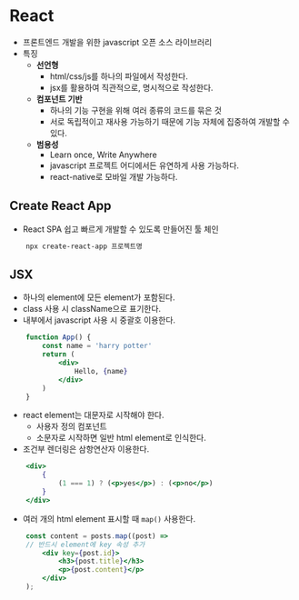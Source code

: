 # React

* 프론트엔드 개발을 위한 javascript 오픈 소스 라이브러리
* 특징
  * **선언형**
    * html/css/js를 하나의 파일에서 작성한다.
    * jsx를 활용하여 직관적으로, 명시적으로 작성한다.
  * **컴포넌트 기반**
    * 하나의 기능 구현을 위해 여러 종류의 코드를 묶은 것
    * 서로 독립적이고 재사용 가능하기 때문에 기능 자체에 집중하여 개발할 수 있다.
  * **범용성**
    * Learn once, Write Anywhere
    * javascript 프로젝트 어디에서든 유연하게 사용 가능하다.
    * react-native로 모바일 개발 가능하다.

## Create React App

* React SPA 쉽고 빠르게 개발할 수 있도록 만들어진 툴 체인
``` bash
    npx create-react-app 프로젝트명
```

## JSX

* 하나의 element에 모든 element가 포함된다.
* class 사용 시 className으로 표기한다.
* 내부에서 javascript 사용 시 중괄호 이용한다.
```jsx
    function App() {
        const name = 'harry potter'
        return (
            <div>
                Hello, {name}
            </div>
        )
    }
```
* react element는 대문자로 시작해야 한다.
  * 사용자 정의 컴포넌트
  * 소문자로 시작하면 일반 html element로 인식한다.
* 조건부 렌더링은 삼항연산자 이용한다.
```jsx
    <div>
        {
            (1 === 1) ? (<p>yes</p>) : (<p>no</p>)   
        }
    </div>
```
* 여러 개의 html element 표시할 때 `map()` 사용한다.
``` jsx
    const content = posts.map((post) => 
    // 반드시 element에 key 속성 추가
        <div key={post.id}>
            <h3>{post.title}</h3>
            <p>{post.content}</p>
        </div>
    );
```